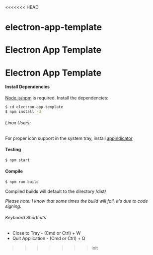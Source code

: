 <<<<<<< HEAD
# electron-app-template
Electron App Template
=======
# Electron App Template
#### Install Dependencies

[Node.js/npm](https://nodejs.org/) is required.
Install the dependencies:

```sh
$ cd electron-app-template
$ npm install -d
```

###### Linux Users:
For proper icon support in the system tray, install [appindicator](https://github.com/ubuntu/gnome-shell-extension-appindicator)

#### Testing
```sh
$ npm start
```

#### Compile
```sh
$ npm run build
```
Compiled builds will default to the directory /dist/

*Please note: I know that some times the build will fail, it's due to code signing.*

###### Keyboard Shortcuts
- Close to Tray    - (Cmd or Ctrl) + W
- Quit Application - (Cmd or Ctrl) + Q
>>>>>>> init
